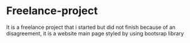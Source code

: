 # Freelance-project
It is a freelance project that i started but did not finish because of an disagreement, it is a website main page styled by using bootsrap library
